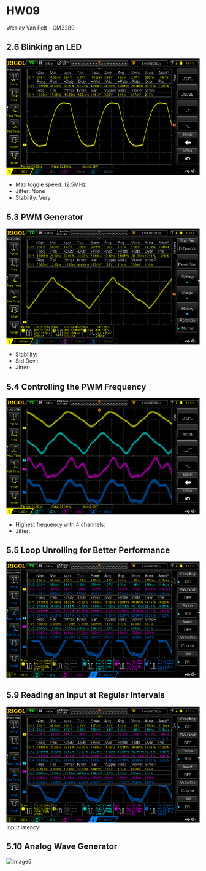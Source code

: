 # HW09
Wesley Van Pelt - CM3289

## 2.6 Blinking an LED
![Image1](readme-files/DS1Z_QuickPrint1.png)
* Max toggle speed: 12.5MHz
* Jitter: None
* Stability: Very

## 5.3 PWM Generator
![Image2](readme-files/DS1Z_QuickPrint2.png)
* Stability:
* Std Dev.:
* Jitter:

## 5.4 Controlling the PWM Frequency
![Image3](readme-files/DS1Z_QuickPrint3.png)
* Highest frequency with 4 channels:
* Jitter:

## 5.5 Loop Unrolling for Better Performance
![Image4](readme-files/DS1Z_QuickPrint4.png)

## 5.9 Reading an Input at Regular Intervals
![Image5](readme-files/DS1Z_QuickPrint5.png)
Input latency:

## 5.10 Analog Wave Generator
![Image6](readme-files/DS1Z_QuickPrint6.png)
